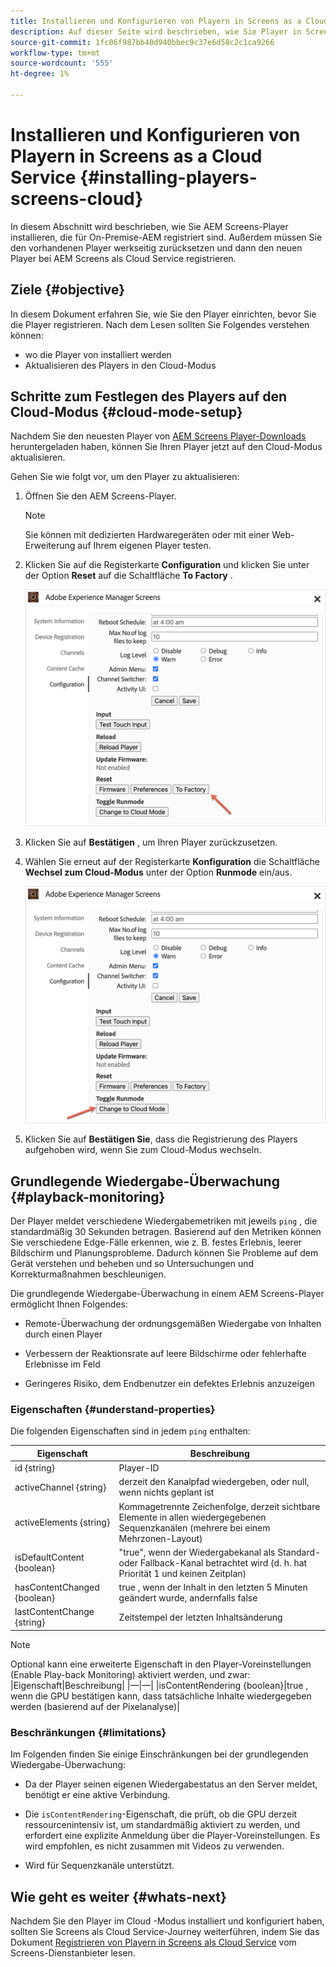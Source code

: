 ```yaml
---
title: Installieren und Konfigurieren von Playern in Screens as a Cloud Service
description: Auf dieser Seite wird beschrieben, wie Sie Player in Screens as a Cloud Service installieren und konfigurieren.
source-git-commit: 1fc06f987bb40d940bbec9c37e6d58c2c1ca9266
workflow-type: tm+mt
source-wordcount: '555'
ht-degree: 1%

---
```



# Installieren und Konfigurieren von Playern in Screens as a Cloud Service {#installing-players-screens-cloud}

In diesem Abschnitt wird beschrieben, wie Sie AEM Screens-Player installieren, die für On-Premise-AEM registriert sind. Außerdem müssen Sie den vorhandenen Player werkseitig zurücksetzen und dann den neuen Player bei AEM Screens als Cloud Service registrieren.

## Ziele {#objective}

In diesem Dokument erfahren Sie, wie Sie den Player einrichten, bevor Sie die Player registrieren. Nach dem Lesen sollten Sie Folgendes verstehen können:

* wo die Player von installiert werden
* Aktualisieren des Players in den Cloud-Modus

## Schritte zum Festlegen des Players auf den Cloud-Modus {#cloud-mode-setup}

Nachdem Sie den neuesten Player von [AEM Screens Player-Downloads](https://download.macromedia.com/screens/) heruntergeladen haben, können Sie Ihren Player jetzt auf den Cloud-Modus aktualisieren.

Gehen Sie wie folgt vor, um den Player zu aktualisieren:

1. Öffnen Sie den AEM Screens-Player.

   >[!NOTE]
   >Sie können mit dedizierten Hardwaregeräten oder mit einer Web-Erweiterung auf Ihrem eigenen Player testen.

1. Klicken Sie auf die Registerkarte **Configuration** und klicken Sie unter der Option **Reset** auf die Schaltfläche **To Factory** .

   ![Bild](/help/screens-cloud/assets/player/installplayer-2.png)

1. Klicken Sie auf **Bestätigen** , um Ihren Player zurückzusetzen.

1. Wählen Sie erneut auf der Registerkarte **Konfiguration** die Schaltfläche **Wechsel zum Cloud-Modus** unter der Option **Runmode** ein/aus.

   ![Bild](/help/screens-cloud/assets/player/installplayer-1.png)

1. Klicken Sie auf **Bestätigen Sie**, dass die Registrierung des Players aufgehoben wird, wenn Sie zum Cloud-Modus wechseln.

## Grundlegende Wiedergabe-Überwachung {#playback-monitoring}

Der Player meldet verschiedene Wiedergabemetriken mit jeweils `ping` , die standardmäßig 30 Sekunden betragen. Basierend auf den Metriken können Sie verschiedene Edge-Fälle erkennen, wie z. B. festes Erlebnis, leerer Bildschirm und Planungsprobleme. Dadurch können Sie Probleme auf dem Gerät verstehen und beheben und so Untersuchungen und Korrekturmaßnahmen beschleunigen.

Die grundlegende Wiedergabe-Überwachung in einem AEM Screens-Player ermöglicht Ihnen Folgendes:

* Remote-Überwachung der ordnungsgemäßen Wiedergabe von Inhalten durch einen Player

* Verbessern der Reaktionsrate auf leere Bildschirme oder fehlerhafte Erlebnisse im Feld

* Geringeres Risiko, dem Endbenutzer ein defektes Erlebnis anzuzeigen

### Eigenschaften {#understand-properties}

Die folgenden Eigenschaften sind in jedem `ping` enthalten:

| Eigenschaft | Beschreibung |
|---|---|
| id {string} | Player-ID |
| activeChannel {string} | derzeit den Kanalpfad wiedergeben, oder null, wenn nichts geplant ist |
| activeElements {string} | Kommagetrennte Zeichenfolge, derzeit sichtbare Elemente in allen wiedergegebenen Sequenzkanälen (mehrere bei einem Mehrzonen-Layout) |
| isDefaultContent {boolean} | &quot;true&quot;, wenn der Wiedergabekanal als Standard- oder Fallback-Kanal betrachtet wird (d. h. hat Priorität 1 und keinen Zeitplan) |
| hasContentChanged {boolean} | true , wenn der Inhalt in den letzten 5 Minuten geändert wurde, andernfalls false |
| lastContentChange {string} | Zeitstempel der letzten Inhaltsänderung |

>[!NOTE]
>Optional kann eine erweiterte Eigenschaft in den Player-Voreinstellungen (Enable Play-back Monitoring) aktiviert werden, und zwar:
>|Eigenschaft|Beschreibung|
>|—|—|
>|isContentRendering {boolean}|true , wenn die GPU bestätigen kann, dass tatsächliche Inhalte wiedergegeben werden (basierend auf der Pixelanalyse)|

### Beschränkungen {#limitations}

Im Folgenden finden Sie einige Einschränkungen bei der grundlegenden Wiedergabe-Überwachung:

* Da der Player seinen eigenen Wiedergabestatus an den Server meldet, benötigt er eine aktive Verbindung.

* Die `isContentRendering`-Eigenschaft, die prüft, ob die GPU derzeit ressourcenintensiv ist, um standardmäßig aktiviert zu werden, und erfordert eine explizite Anmeldung über die Player-Voreinstellungen. Es wird empfohlen, es nicht zusammen mit Videos zu verwenden.

* Wird für Sequenzkanäle unterstützt.

## Wie geht es weiter {#whats-next}

Nachdem Sie den Player im Cloud -Modus installiert und konfiguriert haben, sollten Sie Screens als Cloud Service-Journey weiterführen, indem Sie das Dokument [Registrieren von Playern in Screens als Cloud Service](/help/screens-cloud/managing-players-registration/registering-players-screens-cloud.md) vom Screens-Dienstanbieter lesen.